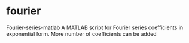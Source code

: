 # fourier
Fourier-series-matlab A MATLAB script for Fourier series coefficients in exponential form.  More number of coefficients can be added 
